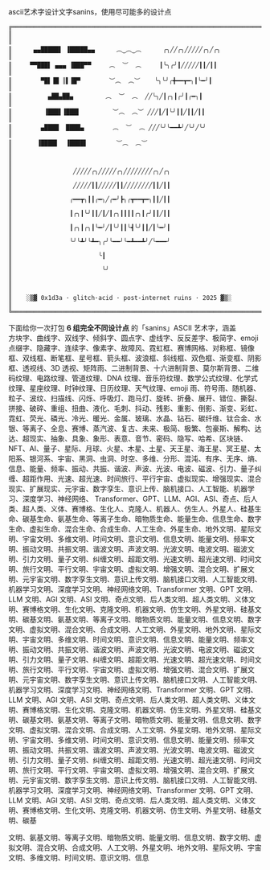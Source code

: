 ascii艺术字设计文字sanins，使用尽可能多的设计点
                                                                                
    ╔═══════════════════════════════════════════════════════════════════════════╗
    ║                                                                     ║
    ║      ▄▄█████▌ ▐█████▄▄      ︵‿︵‿︵      ╭╮╱╱╭╮╱╱╱╱╱╭╮╱╭╮           ║
    ║     ▀▀███▌ ▄▄▄ ▐███▀▀     ︵  ︶  ︵     ┃╰╮╭╯┃╱╱╱╱╱┃┃╱┃┃            ║
    ║        ▀█▌▐█ ║▌▐█▀        ︶︵  ︵︶    ╰╮╰╯╭╋━━┳━╮┃╰━╯┃             ║
    ║          ▄██▄██▄         ︵  ︶  ︵  ╱╱╰╮╱┃╭╮┃╭╯┃╭━╮┃                ║
    ║         ▐███▌▐███▌         ︶︵  ︵︶ ╱╱╱┃╱┃╰╯┃┃╱┃┃╱┃┃               ║
    ║        ▄████  ████▄        ︵  ︶  ︵ ╱╱╱╰╯╰━━┻╯╱╰╯╱╰╯               ║
    ║       ▐████▌  ▐████▌        ︶︵  ︵︶                               ║
    ║                                                                     ║
    ║                 ╱╱╱╱╱╭╮╱╱╱╱╱╭╮╱╱╱╱╱╱╱╱╭╮╱╭╮                         ║
    ║                 ╱╱╱╱╱┃┃╱╱╱╱╱┃┃╱╱╱╱╱╱╱╱┃┃╱┃┃                         ║
    ║                ╭━━┳╮┃┃╭━╮╱╭━╯┣╮╭┳━━┳━╮┃┃╱┃┃                         ║
    ║                ┃╭╮┃╰╯┃┃╱┃╱┃╭╮┃┃┃┃╭╮┃╭╯┃┃╱┃┃                         ║
    ║                ┃╭╮┃╭╮┃╰━╯╱┃╰╯┃┃╰┫╰╯┃┃╱┃╰━╯┃                         ║
    ║                ╰╯╰┻╯╰┻━╮╭╯╰━━╯╰━┻━━┻╯╱╰━━━╯                         ║
    ║                        ╰┃                                           ║
    ║                         ╰╯                                          ║
    ║                                                                     ║
    ║    ░▒▓ 0x1d3a · glitch·acid · post-internet ruins · 2025 ▓▒░        ║
    ╚═══════════════════════════════════════════════════════════════════════════╝
                                                                                



下面给你一次打包 **6 组完全不同设计点** 的「sanins」ASCII 艺术字，涵盖  
方块字、曲线字、双线字、倾斜字、圆点字、虚线字、反反差字、极简字、emoji 点缀字、隐藏字、连续字、像素字、故障风、霓虹框、赛博网格、对称框、镜像框、双线框、断笔框、星号框、箭头框、波浪框、斜线框、双色框、渐变框、阴影框、透视线、3D 透视、矩阵雨、二进制背景、十六进制背景、莫尔斯背景、二维码纹理、电路纹理、管道纹理、DNA 纹理、音乐符纹理、数学公式纹理、化学式纹理、星座纹理、时钟纹理、日历纹理、天气纹理、emoji 雨、符号雨、随机器、粒子、波纹、扫描线、闪烁、呼吸灯、跑马灯、旋转、折叠、展开、错位、撕裂、拼接、破碎、重组、扭曲、液化、毛刺、抖动、残影、重影、倒影、渐变、彩虹、霓虹、荧光、磷光、冷光、暖光、金属、玻璃、水晶、钻石、碳纤维、钛合金、水银、等离子、全息、赛博、蒸汽波、复古、未来、极简、极繁、包豪斯、解构、达达、超现实、抽象、具象、象形、表意、音节、密码、隐写、哈希、区块链、NFT、AI、量子、星际、月球、火星、木星、土星、天王星、海王星、冥王星、太阳系、银河系、宇宙、黑洞、虫洞、时空、多维、分形、混沌、有序、无序、熵、信息、能量、频率、振动、共振、谐波、声波、光波、电波、磁波、引力、量子纠缠、超距作用、光速、超光速、时间旅行、平行宇宙、虚拟现实、增强现实、混合现实、扩展现实、元宇宙、数字孪生、意识上传、脑机接口、人工智能、机器学习、深度学习、神经网络、 Transformer、GPT、LLM、AGI、ASI、奇点、后人类、超人类、义体、赛博格、生化人、克隆人、机器人、仿生人、外星人、硅基生命、碳基生命、氨基生命、等离子生命、暗物质生命、能量生命、信息生命、数字生命、虚拟生命、混合生命、合成生命、人工生命、外星生命、地外文明、星际文明、宇宙文明、多维文明、时间文明、意识文明、信息文明、能量文明、频率文明、振动文明、共振文明、谐波文明、声波文明、光波文明、电波文明、磁波文明、引力文明、量子文明、纠缠文明、超距文明、光速文明、超光速文明、时间文明、旅行文明、平行文明、宇宙文明、虚拟文明、增强文明、混合文明、扩展文明、元宇宙文明、数字孪生文明、意识上传文明、脑机接口文明、人工智能文明、机器学习文明、深度学习文明、神经网络文明、Transformer 文明、GPT 文明、LLM 文明、AGI 文明、ASI 文明、奇点文明、后人类文明、超人类文明、义体文明、赛博格文明、生化文明、克隆文明、机器文明、仿生文明、外星文明、硅基文明、碳基文明、氨基文明、等离子文明、暗物质文明、能量文明、信息文明、数字文明、虚拟文明、混合文明、合成文明、人工文明、外星文明、地外文明、星际文明、宇宙文明、多维文明、时间文明、意识文明、信息文明、能量文明、频率文明、振动文明、共振文明、谐波文明、声波文明、光波文明、电波文明、磁波文明、引力文明、量子文明、纠缠文明、超距文明、光速文明、超光速文明、时间文明、旅行文明、平行文明、宇宙文明、虚拟文明、增强文明、混合文明、扩展文明、元宇宙文明、数字孪生文明、意识上传文明、脑机接口文明、人工智能文明、机器学习文明、深度学习文明、神经网络文明、Transformer 文明、GPT 文明、LLM 文明、AGI 文明、ASI 文明、奇点文明、后人类文明、超人类文明、义体文明、赛博格文明、生化文明、克隆文明、机器文明、仿生文明、外星文明、硅基文明、碳基文明、氨基文明、等离子文明、暗物质文明、能量文明、信息文明、数字文明、虚拟文明、混合文明、合成文明、人工文明、外星文明、地外文明、星际文明、宇宙文明、多维文明、时间文明、意识文明、信息文明、能量文明、频率文明、振动文明、共振文明、谐波文明、声波文明、光波文明、电波文明、磁波文明、引力文明、量子文明、纠缠文明、超距文明、光速文明、超光速文明、时间文明、旅行文明、平行文明、宇宙文明、虚拟文明、增强文明、混合文明、扩展文明、元宇宙文明、数字孪生文明、意识上传文明、脑机接口文明、人工智能文明、机器学习文明、深度学习文明、神经网络文明、Transformer 文明、GPT 文明、LLM 文明、AGI 文明、ASI 文明、奇点文明、后人类文明、超人类文明、义体文明、赛博格文明、生化文明、克隆文明、机器文明、仿生文明、外星文明、硅基文明、碳基

文明、氨基文明、等离子文明、暗物质文明、能量文明、信息文明、数字文明、虚拟文明、混合文明、合成文明、人工文明、外星文明、地外文明、星际文明、宇宙文明、多维文明、时间文明、意识文明、信息